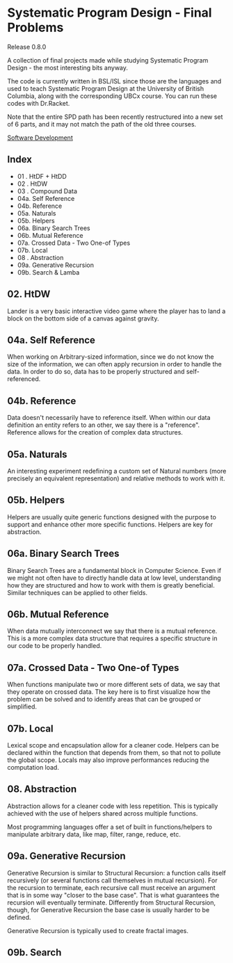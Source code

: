 # Systematic Program Design - Final Problems
Release 0.8.0

A collection of final projects made while studying Systematic Program Design - the most interesting bits anyway.

The code is currently written in BSL/ISL since those are the languages and used to teach Systematic Program Design at the University of British Columbia, along with the corresponding UBCx course. You can run these codes with Dr.Racket.

Note that the entire SPD path has been recently restructured into a new set of 6 parts, and it may not match the path of the old three courses.

[Software Development](https://www.edx.org/micromasters/software-development)

## Index
- 01 . HtDF + HtDD
- 02 . HtDW
- 03 . Compound Data
- 04a. Self Reference
- 04b. Reference
- 05a. Naturals
- 05b. Helpers
- 06a. Binary Search Trees
- 06b. Mutual Reference
- 07a. Crossed Data - Two One-of Types
- 07b. Local
- 08 . Abstraction
- 09a. Generative Recursion
- 09b. Search & Lamba

## 02. HtDW
Lander is a very basic interactive video game where the player has to land a block on the bottom side of a canvas against gravity.

## 04a. Self Reference
When working on Arbitrary-sized information, since we do not know the size of the information, we can often apply recursion in order to handle the data. In order to do so, data has to be properly structured and self-referenced.

## 04b. Reference
Data doesn't necessarily have to reference itself. When within our data definition an entity refers to an other, we say there is a "reference". Reference allows for the creation of complex data structures.

## 05a. Naturals
An interesting experiment redefining a custom set of Natural numbers (more precisely an equivalent representation) and relative methods to work with it.

## 05b. Helpers
Helpers are usually quite generic functions designed with the purpose to support and enhance other more specific functions. Helpers are key for abstraction.

## 06a. Binary Search Trees
Binary Search Trees are a fundamental block in Computer Science. Even if we might not often have to directly handle data at low level, understanding how they are structured and how to work with them is greatly beneficial. Similar techniques can be applied to other fields.

## 06b. Mutual Reference
When data mutually interconnect we say that there is a mutual reference. This is a more complex data structure that requires a specific structure in our code to be properly handled.

## 07a. Crossed Data - Two One-of Types
When functions manipulate two or more different sets of data, we say that they operate on crossed data. The key here is to first visualize how the problem can be solved and to identify areas that can be grouped or simplified.

## 07b. Local
Lexical scope and encapsulation allow for a cleaner code. Helpers can be declared within the function that depends from them, so that not to pollute the global scope. Locals may also improve performances reducing the computation load.

## 08. Abstraction
Abstraction allows for a cleaner code with less repetition. This is typically achieved with the use of helpers shared across multiple functions.

Most programming languages offer a set of built in functions/helpers to manipulate arbitrary data, like map, filter, range, reduce, etc.

## 09a. Generative Recursion
Generative Recursion is similar to Structural Recursion: a function calls itself recursively (or several functions call themselves in mutual recursion). For the recursion to terminate, each recursive call must receive an argument that is in some way "closer to the base case". That is what guarantees the recursion will eventually terminate. Differently from Structural Recursion, though, for Generative Recursion the base case is usually harder to be defined.

Generative Recursion is typically used to create fractal images.

## 09b. Search
